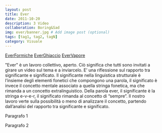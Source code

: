 ```yaml
---
layout: post
title: Ever
date: 2011-10-20
description: 3 Video
collaboration: Boring&Sad
img: ever/banner.jpg # Add image post (optional)
tags: [tag1, tag2, tagN]
category: Visuale
---
```

[EverFormiche]()
[EverGhiaccio]()
[EverVapore]()

"Ever" è un lavoro collettivo, aperto. Ciò significa che tutti sono invitati a girare un video sul tema e a inviarcelo.
E’ una riflessione sul rapporto tra significante e significato. Il significante nella linguistica strutturale è l’insieme degli elementi fonetici che compongono una parola, il significato è invece il concetto mentale associato a quella stringa fonetica, ma che rimanda a un concetto extralinguistico. Della parola ever, il significante è la stringa e-v-e-r, il significato rimanda al concetto di “sempre”. Il nostro lavoro verte sulla possibilità o meno di analizzare il concetto, partendo dall’analisi del rapporto tra significante e significato.


Paragrafo 1

Paragrafo 2
